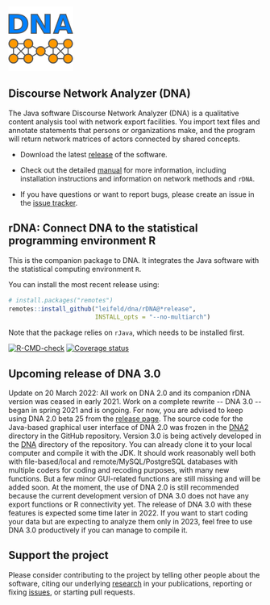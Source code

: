 ![](./DNA/src/icons/dna128.png)

## Discourse Network Analyzer (DNA)

The Java software Discourse Network Analyzer (DNA) is a qualitative content analysis tool with network export facilities. You import text files and annotate statements that persons or organizations make, and the program will return network matrices of actors connected by shared concepts.

- Download the latest [release](https://github.com/leifeld/dna/releases) of the software.

- Check out the detailed [manual](https://github.com/leifeld/dna/releases/download/v2.0-beta.24/dna-manual.pdf) for more information, including installation instructions and information on network methods and `rDNA`.

- If you have questions or want to report bugs, please create an issue in the [issue tracker](https://github.com/leifeld/dna/issues).

## rDNA: Connect DNA to the statistical programming environment R

This is the companion package to DNA. It integrates the Java software with the statistical computing environment `R`.

You can install the most recent release using:

``` r
# install.packages("remotes")
remotes::install_github("leifeld/dna/rDNA@*release",
                        INSTALL_opts = "--no-multiarch")
```

Note that the package relies on `rJava`, which needs to be installed first.

[![R-CMD-check](https://github.com/leifeld/dna/workflows/make/badge.svg)](https://github.com/leifeld/dna/actions) [![Coverage status](https://codecov.io/gh/leifeld/dna/branch/master/graph/badge.svg)](https://codecov.io/github/leifeld/dna?branch=master)

## Upcoming release of DNA 3.0

Update on 20 March 2022: All work on DNA 2.0 and its companion rDNA version was ceased in early 2021. Work on a complete rewrite -- DNA 3.0 -- began in spring 2021 and is ongoing. For now, you are advised to keep using DNA 2.0 beta 25 from the [release page](https://github.com/leifeld/dna/releases/tag/v2.0-beta.25). The source code for the Java-based graphical user interface of DNA 2.0 was frozen in the [DNA2](https://github.com/leifeld/dna/tree/master/DNA2) directory in the GitHub repository. Version 3.0 is being actively developed in the [DNA](https://github.com/leifeld/dna/tree/master/DNA) directory of the repository. You can already clone it to your local computer and compile it with the JDK. It should work reasonably well both with file-based/local and remote/MySQL/PostgreSQL databases with multiple coders for coding and recoding purposes, with many new functions. But a few minor GUI-related functions are still missing and will be added soon. At the moment, the use of DNA 2.0 is still recommended because the current development version of DNA 3.0 does not have any export functions or R connectivity yet. The release of DNA 3.0 with these features is expected some time later in 2022. If you want to start coding your data but are expecting to analyze them only in 2023, feel free to use DNA 3.0 productively if you can manage to compile it.

## Support the project

Please consider contributing to the project by telling other people about the software, citing our underlying [research](https://www.philipleifeld.com/publications) in your publications, reporting or fixing [issues](https://github.com/leifeld/issues), or starting pull requests.
